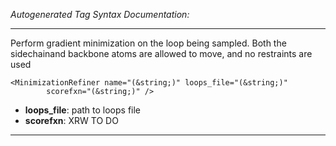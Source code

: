 _Autogenerated Tag Syntax Documentation:_

---
Perform gradient minimization on the loop being sampled. Both the sidechainand backbone atoms are allowed to move, and no restraints are used

```
<MinimizationRefiner name="(&string;)" loops_file="(&string;)"
        scorefxn="(&string;)" />
```

-   **loops_file**: path to loops file
-   **scorefxn**: XRW TO DO

---
